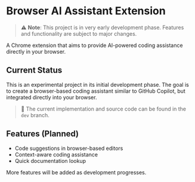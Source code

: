 # Browser AI Assistant Extension

> ⚠️ **Note**: This project is in very early development phase. Features and functionality are subject to major changes.

A Chrome extension that aims to provide AI-powered coding assistance directly in your browser.

## Current Status

This is an experimental project in its initial development phase. The goal is to create a browser-based coding assistant similar to GitHub Copilot, but integrated directly into your browser.

> 📝 The current implementation and source code can be found in the `dev` branch.

## Features (Planned)

- Code suggestions in browser-based editors
- Context-aware coding assistance
- Quick documentation lookup

More features will be added as development progresses.
